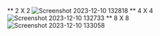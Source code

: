 ** 2 X 2
![Screenshot 2023-12-10 132818](https://github.com/Sabeeh138/PfFall23/assets/142867481/f0d6f2b7-4fea-4c35-88bb-3dffae535e0e)
** 4 X 4
![Screenshot 2023-12-10 132733](https://github.com/Sabeeh138/PfFall23/assets/142867481/3ec813ea-05ad-476c-b5fe-1d1754d21e8e)
** 8 X 8
![Screenshot 2023-12-10 133058](https://github.com/Sabeeh138/PfFall23/assets/142867481/54f4f1fa-9280-4838-952b-12e3f6bce62b)
